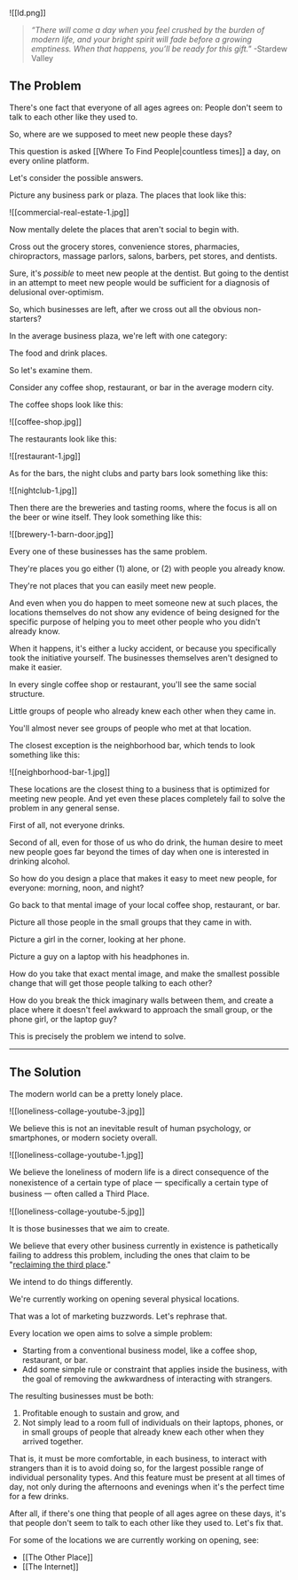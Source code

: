 
![[ld.png]]

> _“There will come a day when you feel crushed by the burden of modern life, and your bright spirit will fade before a growing emptiness. When that happens, you’ll be ready for this gift."_
> -Stardew Valley

## The Problem

There's one fact that everyone of all ages agrees on: People don't seem to talk to each other like they used to.

So, where are we supposed to meet new people these days?

This question is asked [[Where To Find People|countless times]] a day, on every online platform.

Let's consider the possible answers.

Picture any business park or plaza. The places that look like this:

![[commercial-real-estate-1.jpg]]

Now mentally delete the places that aren't social to begin with.

Cross out the grocery stores, convenience stores, pharmacies, chiropractors, massage parlors, salons, barbers, pet stores, and dentists.

Sure, it's _possible_ to meet new people at the dentist. But going to the dentist in an attempt to meet new people would be sufficient for a diagnosis of delusional over-optimism.

So, which businesses are left, after we cross out all the obvious non-starters?

In the average business plaza, we're left with one category:

The food and drink places.

So let's examine them.

Consider any coffee shop, restaurant, or bar in the average modern city.

The coffee shops look like this:

![[coffee-shop.jpg]]

The restaurants look like this:

![[restaurant-1.jpg]]

As for the bars, the night clubs and party bars look something like this:

![[nightclub-1.jpg]]

Then there are the breweries and tasting rooms, where the focus is all on the beer or wine itself. They look something like this:

![[brewery-1-barn-door.jpg]]

Every one of these businesses has the same problem.

They're places you go either (1) alone, or (2) with people you already know.

They're not places that you can easily meet new people.

And even when you do happen to meet someone new at such places, the locations themselves do not show any evidence of being designed for the specific purpose of helping you to meet other people who you didn't already know.

When it happens, it's either a lucky accident, or because you specifically took the initiative yourself. The businesses themselves aren't designed to make it easier.

In every single coffee shop or restaurant, you'll see the same social structure.

Little groups of people who already knew each other when they came in.

You'll almost never see groups of people who met at that location.

The closest exception is the neighborhood bar, which tends to look something like this:

![[neighborhood-bar-1.jpg]]


These locations are the closest thing to a business that is optimized for meeting new people. And yet even these places completely fail to solve the problem in any general sense.

First of all, not everyone drinks.

Second of all, even for those of us who do drink, the human desire to meet new people goes far beyond the times of day when one is interested in drinking alcohol.

So how do you design a place that makes it easy to meet new people, for everyone: morning, noon, and night?

Go back to that mental image of your local coffee shop, restaurant, or bar.

Picture all those people in the small groups that they came in with.

Picture a girl in the corner, looking at her phone.

Picture a guy on a laptop with his headphones in.

How do you take that exact mental image, and make the smallest possible change that will get those people talking to each other?

How do you break the thick imaginary walls between them, and create a place where it doesn't feel awkward to approach the small group, or the phone girl, or the laptop guy?

This is precisely the problem we intend to solve.

---
## The Solution

The modern world can be a pretty lonely place.

![[loneliness-collage-youtube-3.jpg]]

We believe this is not an inevitable result of human psychology, or smartphones, or modern society overall.

![[loneliness-collage-youtube-1.jpg]]

We believe the loneliness of modern life is a direct consequence of the nonexistence of a certain type of place 一 specifically a certain type of business 一 often called a Third Place.

![[loneliness-collage-youtube-5.jpg]]

It is those businesses that we aim to create.

We believe that every other business currently in existence is pathetically failing to address this problem, including the ones that claim to be "[reclaiming the third place](https://stories.starbucks.com/emea/stories/2024/reclaiming-third-places-our-bold-vision-for-community-stores/)."

We intend to do things differently.

We're currently working on opening several physical locations.

That was a lot of marketing buzzwords. Let's rephrase that.

Every location we open aims to solve a simple problem:

- Starting from a conventional business model, like a coffee shop, restaurant, or bar.
- Add some simple rule or constraint that applies inside the business, with the goal of removing the awkwardness of interacting with strangers.

The resulting businesses must be both:

1. Profitable enough to sustain and grow, and
2. Not simply lead to a room full of individuals on their laptops, phones, or in small groups of people that already knew each other when they arrived together.

That is, it must be more comfortable, in each business, to interact with strangers than it is to avoid doing so, for the largest possible range of individual personality types. And this feature must be present at all times of day, not only during the afternoons and evenings when it's the perfect time for a few drinks.

After all, if there's one thing that people of all ages agree on these days, it's that people don't seem to talk to each other like they used to. Let's fix that.

For some of the locations we are currently working on opening, see:
- [[The Other Place]]
- [[The Internet]]
